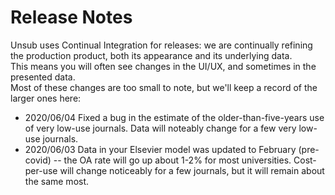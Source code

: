 # Release Notes

Unsub uses Continual Integration for releases: we are continually refining the production product, 
both its appearance and its underlying data.  
This means you will often see changes in the UI/UX, and sometimes in the presented data.  
Most of these changes are too small to note, but we'll keep a record of the larger ones here:

- 2020/06/04 Fixed a bug in the estimate of the older-than-five-years use of very low-use journals.  Data will noteably change for a few very low-use journals.
- 2020/06/03 Data in your Elsevier model was updated to February (pre-covid) -- the OA rate will go up about 1-2% for most universities. Cost-per-use will change noticeably for a few journals, but it will remain about the same most. 
